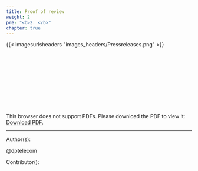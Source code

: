 ```yaml
---
title: Proof of review
weight: 2
pre: "<b>2. </b>"
chapter: true
---
```


{{< imagesurlsheaders "images_headers/Pressreleases.png"  >}}


<object data="https://loved-eel.cdn.pirl.live/ipns/QmVKFJs81erni4KV6Hzt2xVwGtC2P1WtE9A4MxNThFVFVh/images/cloud/Pirl-v1.pdf" type="application/pdf" width="1400px" height="1400px">
    <embed src="https://loved-eel.cdn.pirl.live/ipns/QmVKFJs81erni4KV6Hzt2xVwGtC2P1WtE9A4MxNThFVFVh/images/cloud/Pirl-v1.pdf">
        <p>This browser does not support PDFs. Please download the PDF to view it: <a href="https://loved-eel.cdn.pirl.live/ipns/QmVKFJs81erni4KV6Hzt2xVwGtC2P1WtE9A4MxNThFVFVh/images/cloud/Pirl-v1.pdf">Download PDF</a>.</p>
    </embed>
</object>






---
Author(s):  


@dptelecom

Contributor():
